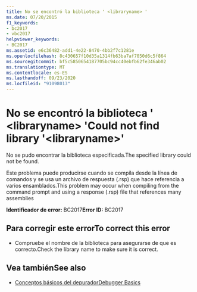 ```yaml
---
title: No se encontró la biblioteca ' <libraryname> '
ms.date: 07/20/2015
f1_keywords:
- bc2017
- vbc2017
helpviewer_keywords:
- BC2017
ms.assetid: e6c36482-add1-4e22-8470-4bb2f7c1281e
ms.openlocfilehash: 8c430657f10d35a1314fb63ba7af7050d6c5f864
ms.sourcegitcommit: bf5c5850654187705bc94cc40ebfb62fe346ab02
ms.translationtype: MT
ms.contentlocale: es-ES
ms.lasthandoff: 09/23/2020
ms.locfileid: "91098013"
---
```

# <a name="could-not-find-library-libraryname"></a><span data-ttu-id="09804-102">No se encontró la biblioteca ' \<libraryname> '</span><span class="sxs-lookup"><span data-stu-id="09804-102">Could not find library '\<libraryname>'</span></span>

<span data-ttu-id="09804-103">No se pudo encontrar la biblioteca especificada.</span><span class="sxs-lookup"><span data-stu-id="09804-103">The specified library could not be found.</span></span>  
  
 <span data-ttu-id="09804-104">Este problema puede producirse cuando se compila desde la línea de comandos y se usa un archivo de respuesta (.rsp) que hace referencia a varios ensamblados.</span><span class="sxs-lookup"><span data-stu-id="09804-104">This problem may occur when compiling from the command prompt and using a response (.rsp) file that references many assemblies</span></span>  
  
 <span data-ttu-id="09804-105">**Identificador de error:** BC2017</span><span class="sxs-lookup"><span data-stu-id="09804-105">**Error ID:** BC2017</span></span>  
  
## <a name="to-correct-this-error"></a><span data-ttu-id="09804-106">Para corregir este error</span><span class="sxs-lookup"><span data-stu-id="09804-106">To correct this error</span></span>  
  
- <span data-ttu-id="09804-107">Compruebe el nombre de la biblioteca para asegurarse de que es correcto.</span><span class="sxs-lookup"><span data-stu-id="09804-107">Check the library name to make sure it is correct.</span></span>  
  
## <a name="see-also"></a><span data-ttu-id="09804-108">Vea también</span><span class="sxs-lookup"><span data-stu-id="09804-108">See also</span></span>

- [<span data-ttu-id="09804-109">Conceptos básicos del depurador</span><span class="sxs-lookup"><span data-stu-id="09804-109">Debugger Basics</span></span>](/visualstudio/debugger/debugger-feature-tour)
